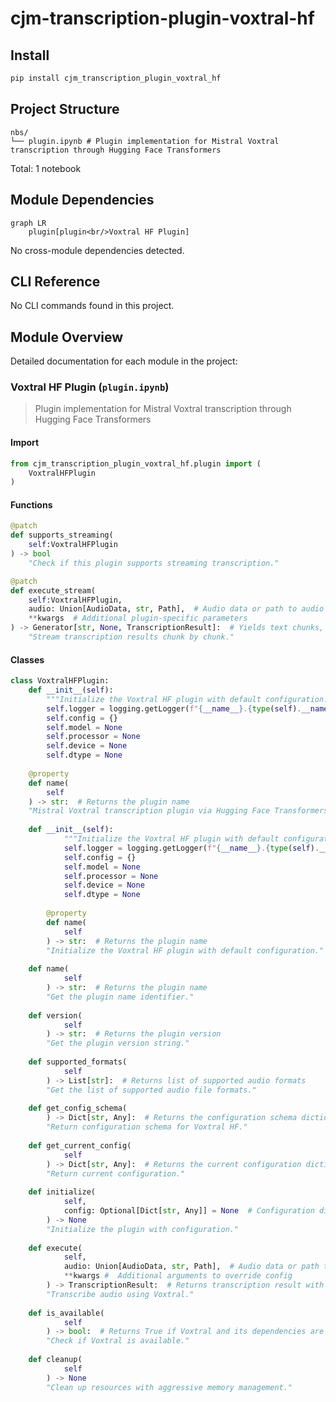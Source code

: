 # cjm-transcription-plugin-voxtral-hf


<!-- WARNING: THIS FILE WAS AUTOGENERATED! DO NOT EDIT! -->

## Install

``` bash
pip install cjm_transcription_plugin_voxtral_hf
```

## Project Structure

    nbs/
    └── plugin.ipynb # Plugin implementation for Mistral Voxtral transcription through Hugging Face Transformers

Total: 1 notebook

## Module Dependencies

``` mermaid
graph LR
    plugin[plugin<br/>Voxtral HF Plugin]
```

No cross-module dependencies detected.

## CLI Reference

No CLI commands found in this project.

## Module Overview

Detailed documentation for each module in the project:

### Voxtral HF Plugin (`plugin.ipynb`)

> Plugin implementation for Mistral Voxtral transcription through
> Hugging Face Transformers

#### Import

``` python
from cjm_transcription_plugin_voxtral_hf.plugin import (
    VoxtralHFPlugin
)
```

#### Functions

``` python
@patch
def supports_streaming(
    self:VoxtralHFPlugin
) -> bool
    "Check if this plugin supports streaming transcription."
```

``` python
@patch
def execute_stream(
    self:VoxtralHFPlugin,
    audio: Union[AudioData, str, Path],  # Audio data or path to audio file
    **kwargs  # Additional plugin-specific parameters
) -> Generator[str, None, TranscriptionResult]:  # Yields text chunks, returns final result
    "Stream transcription results chunk by chunk."
```

#### Classes

``` python
class VoxtralHFPlugin:
    def __init__(self):
        """Initialize the Voxtral HF plugin with default configuration."""
        self.logger = logging.getLogger(f"{__name__}.{type(self).__name__}")
        self.config = {}
        self.model = None
        self.processor = None
        self.device = None
        self.dtype = None
    
    @property
    def name(
        self
    ) -> str:  # Returns the plugin name
    "Mistral Voxtral transcription plugin via Hugging Face Transformers."
    
    def __init__(self):
            """Initialize the Voxtral HF plugin with default configuration."""
            self.logger = logging.getLogger(f"{__name__}.{type(self).__name__}")
            self.config = {}
            self.model = None
            self.processor = None
            self.device = None
            self.dtype = None
        
        @property
        def name(
            self
        ) -> str:  # Returns the plugin name
        "Initialize the Voxtral HF plugin with default configuration."
    
    def name(
            self
        ) -> str:  # Returns the plugin name
        "Get the plugin name identifier."
    
    def version(
            self
        ) -> str:  # Returns the plugin version
        "Get the plugin version string."
    
    def supported_formats(
            self
        ) -> List[str]:  # Returns list of supported audio formats
        "Get the list of supported audio file formats."
    
    def get_config_schema(
        ) -> Dict[str, Any]:  # Returns the configuration schema dictionary
        "Return configuration schema for Voxtral HF."
    
    def get_current_config(
            self
        ) -> Dict[str, Any]:  # Returns the current configuration dictionary
        "Return current configuration."
    
    def initialize(
            self,
            config: Optional[Dict[str, Any]] = None  # Configuration dictionary to initialize the plugin
        ) -> None
        "Initialize the plugin with configuration."
    
    def execute(
            self,
            audio: Union[AudioData, str, Path],  # Audio data or path to audio file to transcribe
            **kwargs #  Additional arguments to override config
        ) -> TranscriptionResult:  # Returns transcription result with text and metadata
        "Transcribe audio using Voxtral."
    
    def is_available(
            self
        ) -> bool:  # Returns True if Voxtral and its dependencies are available
        "Check if Voxtral is available."
    
    def cleanup(
            self
        ) -> None
        "Clean up resources with aggressive memory management."
```
